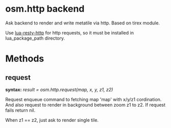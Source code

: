 osm.http backend
================

Ask backend to render and write metatile via http. Based on tirex module.

Use [lua-resty-http][1] for http requests, so it must be installed in lua_package_path directory.

Methods
=======

request
-------

**syntax:** *result = osm.http.request(map, x, y, z1, z2)*

Request enqueue command to fetching map 'map' with x/y/z1 cordination.  And also request to render
in background between zoom z1 to z2. If request fails return nil.

When z1 == z2, just ask to render single tile.



[1]: https://github.com/pintsized/lua-resty-http
